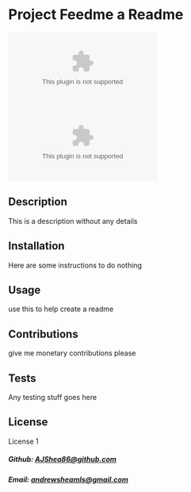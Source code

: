 # Project Feedme a Readme 


![Badge for GitHub repo top language](https://img.shields.io/github/languages/top/andrewsheamls@gmail.com/AJShea86@github.com?style=flat&logo=appveyor) ![Badge for GitHub last commit](https://img.shields.io/github/last-commit/andrewsheamls@gmail.com/AJShea86@github.com?style=flat&logo=appveyor)



## Description


This is a description without any details


## Installation


Here are some instructions to do nothing


## Usage


use this to help create a readme


## Contributions


give me monetary contributions please


## Tests


Any testing stuff goes here


## License


License 1


##### Github: AJShea86@github.com


##### Email: andrewsheamls@gmail.com


